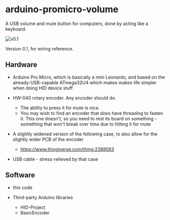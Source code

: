 # arduino-promicro-volume

A USB volume and mute button for computers, done by acting like a keyboard.


![v0.1](https://raw.githubusercontent.com/scarfboy/arduino-promicro-usb-volume/main/v0.1.JPG)

Version 0.1, for wiring reference.


## Hardware

* Arduino Pro Micro, which is basically a mini Leonardo, and based on the already-USB-capable ATmega32U4 which makes makes life simpler when doing HID device stuff

* HW-040 rotary encoder. Any encoder should do. 
  * The ability to press it for mute is nice.
  * You may wish to find an encoder that _does_ have threading to fasten it. This one doesn't, so you need to rest its board on something - something that won't break over time due to hitting it for mute

* A slightly widened version of the following case, to also allow for the slightly wider PCB of the encoder
  * https://www.thingiverse.com/thing:2389583

* USB cable - stress-relieved by that case

## Software

* this code

* Third-party Arduino libraries 
  * HID-Project
  * BasicEncoder


